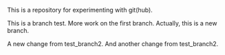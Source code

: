 This is a repository for experimenting with git(hub).

This is a branch test.
More work on the first branch.
Actually, this is a new branch.

A new change from test_branch2.
And another change from test_branch2.
